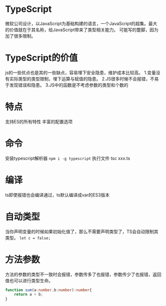 # TypeScript
微软公司设计，以JavaScript为基础构建的语言，一个JavaScript的超集。最大的价值就在于其名称，给JavaScript带来了类型相关能力。
可能写的蹩脚，因为加了很多限制。

# TypeScript的价值
js的一些优点也是其的一些缺点，容易埋下安全隐患，维护成本比较高。
    1.变量没有实际类型的类型限制，埋下运算与赋值的隐患。
    2.JS很多时候不会报错，不易于发现错误和隐患。
    3.JS中的函数是不考虑参数的类型和个数的


# 特点
支持ES的所有特性
丰富的配置选项

# 命令
安装typescript解析器 `npm i -g typescript`
执行文件 tsc xxx.ts

# 编译
ts即使报错也会编译通过，ts默认编译成var的ES3版本

# 自动类型
当你声明变量的时候如果初始化值了，那么不需要声明类型了，TS会自动限制其类型。
`let c = false;`

# 方法参数
方法的参数的类型不一致时会报错，参数传多了也报错，参数传少了也报错，返回值也可以进行类型生命。
```ts
function sum(a:number,b:number):number{
    return a + b;
}
```

